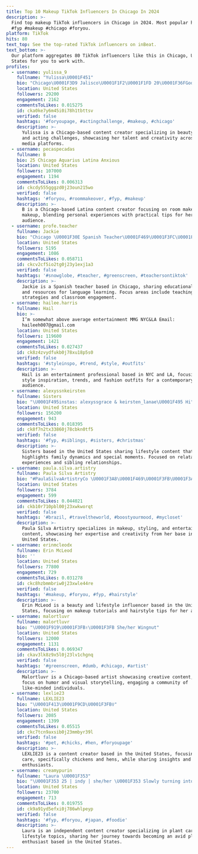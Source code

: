 ```yaml
---
title: Top 10 Makeup TikTok Influencers In Chicago In 2024
description: >-
  Find top makeup TikTok influencers in Chicago in 2024. Most popular hashtags:
  #fyp #makeup #chicago #foryou.
platform: TikTok
hits: 80
text_top: See the top-rated TikTok influencers on inBeat.
text_bottom: >-
  Our platform aggregates 80 TikTok influencers like this in Chicago, United
  States for you to work with.
profiles:
  - username: yulissa_9
    fullname: "Yulissa\U0001F451"
    bio: "Chicago\U0001F3D9 Jalisco\U0001F1F2\U0001F1FD 20\U0001F36FGod\U0001F496 \U0001F47B@yulissa_gonza"
    location: United States
    followers: 29200
    engagement: 2162
    commentsToLikes: 0.015275
    id: cka0ke7y6m45i0i78h1tbttsv
    verified: false
    hashtags: '#foryoupage, #actingchallenge, #makeup, #chicago'
    description: >-
      Yulissa is a Chicago-based content creator specializing in beauty, makeup,
      and acting challenges, showcasing her talent and creativity across social
      media platforms.
  - username: pecaspecadas
    fullname: B
    bio: 25 Chicago Aquarius Latina Anxious
    location: United States
    followers: 107000
    engagement: 1194
    commentsToLikes: 0.006313
    id: ckcdy555gggzd0j23oun215wo
    verified: false
    hashtags: '#foryou, #roommakeover, #fyp, #makeup'
    description: >-
      B is a Chicago-based Latina content creator focusing on room makeovers and
      makeup, blending personal experiences with practical tips for her
      audience.
  - username: profe.teacher
    fullname: Jackie
    bio: "Chicago \U0001F30E Spanish Teacher\U0001F469\U0001F3FC‍\U0001F3EB Wishlist ⬇️"
    location: United States
    followers: 5195
    engagement: 1086
    commentsToLikes: 0.058711
    id: ckcv2cf5io2tg0j23y1exj1a3
    verified: false
    hashtags: '#snowglobe, #teacher, #greenscreen, #teachersontiktok'
    description: >-
      Jackie is a Spanish teacher based in Chicago, sharing educational content
      and resources for language learning. Focus areas include teaching
      strategies and classroom engagement.
  - username: hailee.harris
    fullname: Hail
    bio: >-
      I’m somewhat above average entertainment MMG NYC&LA Email:
      haileeh007@gmail.com
    location: United States
    followers: 119600
    engagement: 1421
    commentsToLikes: 0.027437
    id: ck8z4zvydfukb0j78xu18p5s0
    verified: false
    hashtags: '#styleinspo, #trend, #style, #outfits'
    description: >-
      Hail is an entertainment professional based in NYC and LA, focusing on
      style inspiration, trends, and fashion outfits for a contemporary
      audience.
  - username: alexyssnkeirsten
    fullname: Sisters
    bio: "\U0001F495instas: alexyssgrace & keirsten_lanae\U0001F495 Hi"
    location: United States
    followers: 156200
    engagement: 943
    commentsToLikes: 0.018395
    id: ck8f7n2tx33860j78cbkn0tf5
    verified: false
    hashtags: '#fyp, #siblings, #sisters, #christmas'
    description: >-
      Sisters based in the United States sharing lifestyle content that
      highlights family dynamics and special moments. Focused on relatable
      experiences and sibling relationships.
  - username: paula.silva.artistry
    fullname: Paula Silva Artistry
    bio: "#PaulaSilvaArtistryCo \U0001F3A8\U0001F469\U0001F3FB‍\U0001F3A8\U0001F484 Makeup. Styling. Entertainment \U0001F4CDChicago"
    location: United States
    followers: 3784
    engagement: 599
    commentsToLikes: 0.044021
    id: ckb10r710pbl00j23xwkworqt
    verified: false
    hashtags: '#brazil, #traveltheworld, #boostyourmood, #mycloset'
    description: >-
      Paula Silva Artistry specializes in makeup, styling, and entertainment
      content, showcasing her expertise and creativity from her base in Chicago,
      United States.
  - username: erinmcleodx
    fullname: Erin McLeod
    bio: ''
    location: United States
    followers: 77800
    engagement: 729
    commentsToLikes: 0.031278
    id: ckc8hzbmmbriw0j23xwle44re
    verified: false
    hashtags: '#makeup, #foryou, #fyp, #hairstyle'
    description: >-
      Erin McLeod is a beauty and lifestyle influencer based in the United
      States, focusing on makeup tutorials and hairstyle tips for her audience.
  - username: malortluvr
    fullname: malortluvr
    bio: "\U0001F919\U0001F3FB✌\U0001F3FB She/her Wingnut"
    location: United States
    followers: 12000
    engagement: 1131
    commentsToLikes: 0.069347
    id: ckav3lk8z9x5l0j23lv1chgnq
    verified: false
    hashtags: '#greenscreen, #dumb, #chicago, #artist'
    description: >-
      Malortluvr is a Chicago-based artist showcasing creative content, with a
      focus on humor and visual storytelling, engaging a community of
      like-minded individuals.
  - username: lexlie23
    fullname: LEXLIE23
    bio: "\U0001F413\U0001F9CD\U0001F3FB‍♀️"
    location: United States
    followers: 2085
    engagement: 1399
    commentsToLikes: 0.05515
    id: ckc7tcn9axsib0j23mmbyr39l
    verified: false
    hashtags: '#pet, #chicks, #hen, #foryoupage'
    description: >-
      LEXLIE23 is a content creator based in the United States, focusing on pet
      care, specifically chickens and hens, while sharing insights and tips for
      enthusiasts.
  - username: creamypurin
    fullname: "Laura \U0001F353"
    bio: "\U0001F353 25 | indy | she/her \U0001F353 Slowly turning into a crazy plant lady \U0001F331"
    location: United States
    followers: 23700
    engagement: 713
    commentsToLikes: 0.019755
    id: ck9a91yd5efxi0j786whlpeyp
    verified: false
    hashtags: '#fyp, #foryou, #japan, #foodie'
    description: >-
      Laura is an independent content creator specializing in plant care and
      lifestyle topics, sharing her journey towards becoming an avid plant
      enthusiast based in the United States.
---
```


